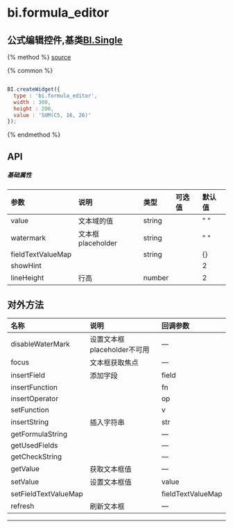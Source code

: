 # bi.formula_editor

## 公式编辑控件,基类[BI.Single](/core/single.md)

{% method %}
[source](https://jsfiddle.net/fineui/txqwwzLm/)

{% common %}
```javascript

BI.createWidget({
  type : 'bi.formula_editor',
  width : 300,
  height : 200,
  value : 'SUM(C5, 16, 26)'
});


```

{% endmethod %}

## API
##### 基础属性
| 参数    | 说明           | 类型  | 可选值 | 默认值
| :------ |:-------------  | :-----| :----|:----
| value | 文本域的值 | string  |  | " "|
| watermark | 文本框placeholder| string | | " " |
| fieldTextValueMap | | string| | {}|
| showHint | | | | 2 |
| lineHeight | 行高 | number | | 2|



## 对外方法
| 名称     | 说明                           |  回调参数     
| :------ |:-------------                  | :-----   
| disableWaterMark |  设置文本框placeholder不可用 | — |
| focus | 文本框获取焦点| — |
| insertField | 添加字段 | field |
| insertFunction | | fn |
| insertOperator | | op|
| setFunction | | v|
| insertString | 插入字符串 | str|
| getFormulaString | |— |
| getUsedFields | | — |
| getCheckString |   | — |
| getValue | 获取文本框值|—|
| setValue | 设置文本框值|value|
| setFieldTextValueMap | | fieldTextValueMap |
| refresh | 刷新文本框 | —|
 


---


